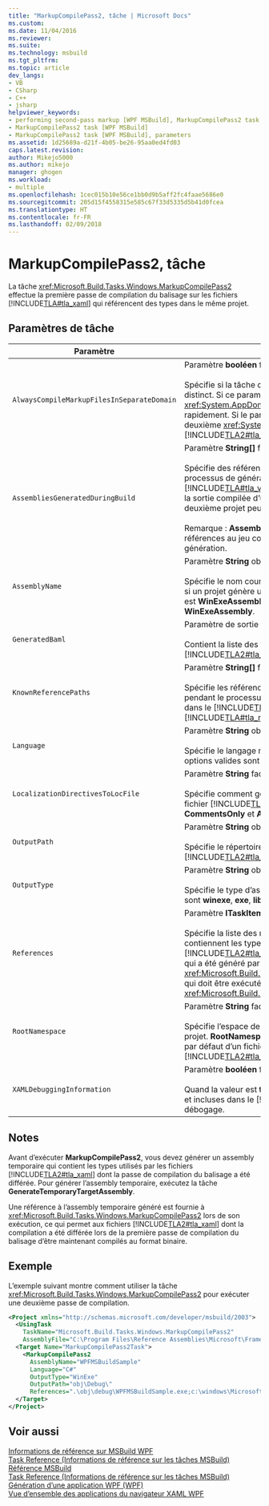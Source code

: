 ```yaml
---
title: "MarkupCompilePass2, tâche | Microsoft Docs"
ms.custom: 
ms.date: 11/04/2016
ms.reviewer: 
ms.suite: 
ms.technology: msbuild
ms.tgt_pltfrm: 
ms.topic: article
dev_langs:
- VB
- CSharp
- C++
- jsharp
helpviewer_keywords:
- performing second-pass markup [WPF MSBuild], MarkupCompilePass2 task
- MarkupCompilePass2 task [WPF MSBuild]
- MarkupCompilePass2 task [WPF MSBuild], parameters
ms.assetid: 1d25689a-d21f-4b05-be26-95aa0ed4fd03
caps.latest.revision: 
author: Mikejo5000
ms.author: mikejo
manager: ghogen
ms.workload:
- multiple
ms.openlocfilehash: 1cec015b10e56ce1bb0d9b5aff2fc4faae5686e0
ms.sourcegitcommit: 205d15f4558315e585c67f33d5335d5b41d0fcea
ms.translationtype: HT
ms.contentlocale: fr-FR
ms.lasthandoff: 02/09/2018
---
```

# <a name="markupcompilepass2-task"></a>MarkupCompilePass2, tâche
La tâche <xref:Microsoft.Build.Tasks.Windows.MarkupCompilePass2> effectue la première passe de compilation du balisage sur les fichiers [!INCLUDE[TLA#tla_xaml](../msbuild/includes/tlasharptla_xaml_md.md)] qui référencent des types dans le même projet.  
  
## <a name="task-parameters"></a>Paramètres de tâche  
  
|Paramètre|Description|  
|---------------|-----------------|  
|`AlwaysCompileMarkupFilesInSeparateDomain`|Paramètre **booléen** facultatif.<br /><br /> Spécifie si la tâche doit être exécutée dans un <xref:System.AppDomain> distinct. Si ce paramètre retourne **false**, la tâche s’exécute dans le même <xref:System.AppDomain> que [!INCLUDE[TLA#tla_msbuild](../msbuild/includes/tlasharptla_msbuild_md.md)], et plus rapidement. Si le paramètre retourne **true**, la tâche s’exécute dans un deuxième <xref:System.AppDomain> isolé de [!INCLUDE[TLA2#tla_msbuild](../msbuild/includes/tla2sharptla_msbuild_md.md)], et plus lentement.|  
|`AssembliesGeneratedDuringBuild`|Paramètre **String[]** facultatif.<br /><br /> Spécifie des références à des assemblys qui changent pendant le processus de génération. Par exemple, une solution [!INCLUDE[TLA#tla_visualstu2005](../msbuild/includes/tlasharptla_visualstu2005_md.md)] peut contenir un projet qui référence la sortie compilée d’un autre projet. Dans ce cas, la sortie compilée du deuxième projet peut être ajoutée à **AssembliesGeneratedDuringBuild**.<br /><br /> Remarque : **AssembliesGeneratedDuringBuild** doit contenir des références au jeu complet des assemblys générés par une solution de génération.|  
|`AssemblyName`|Paramètre **String** obligatoire.<br /><br /> Spécifie le nom court de l’assembly généré pour un projet. Par exemple, si un projet génère un exécutable [!INCLUDE[TLA#tla_win](../msbuild/includes/tlasharptla_win_md.md)] dont le nom est **WinExeAssembly.exe**, le paramètre **AssemblyName** a la valeur **WinExeAssembly**.|  
|`GeneratedBaml`|Paramètre de sortie **ITaskItem[]** facultatif.<br /><br /> Contient la liste des fichiers générés au format binaire [!INCLUDE[TLA2#tla_xaml](../msbuild/includes/tla2sharptla_xaml_md.md)].|  
|`KnownReferencePaths`|Paramètre **String[]** facultatif.<br /><br /> Spécifie les références à des assemblys qui ne sont jamais modifiés pendant le processus de génération. Inclut les assemblys qui se trouvent dans le [!INCLUDE[TLA#tla_gac](../msbuild/includes/tlasharptla_gac_md.md)], dans un répertoire d’installation [!INCLUDE[TLA#tla_netframewk](../misc/includes/tlasharptla_netframewk_md.md)], et ainsi de suite.|  
|`Language`|Paramètre **String** obligatoire.<br /><br /> Spécifie le langage managé pris en charge par le compilateur. Les options valides sont **C#**, **VB**, **JScript** et **C++**.|  
|`LocalizationDirectivesToLocFile`|Paramètre **String** facultatif.<br /><br /> Spécifie comment générer des informations de localisation pour chaque fichier [!INCLUDE[TLA2#tla_xaml](../msbuild/includes/tla2sharptla_xaml_md.md)] source. Les options valides sont **None**, **CommentsOnly** et **All**.|  
|`OutputPath`|Paramètre **String** obligatoire.<br /><br /> Spécifie le répertoire dans lequel les fichiers au format binaire [!INCLUDE[TLA2#tla_xaml](../msbuild/includes/tla2sharptla_xaml_md.md)] sont générés.|  
|`OutputType`|Paramètre **String** obligatoire.<br /><br /> Spécifie le type d’assembly généré par un projet. Les options valides sont **winexe**, **exe**, **library** et **netmodule**.|  
|`References`|Paramètre **ITaskItem[]** facultatif.<br /><br /> Spécifie la liste des références des fichiers aux assemblys qui contiennent les types qui sont utilisés dans les fichiers [!INCLUDE[TLA2#tla_xaml](../msbuild/includes/tla2sharptla_xaml_md.md)]. Une des références correspond à l’assembly qui a été généré par la tâche <xref:Microsoft.Build.Tasks.Windows.GenerateTemporaryTargetAssembly>, qui doit être exécutée avant la tâche <xref:Microsoft.Build.Tasks.Windows.MarkupCompilePass2>.|  
|`RootNamespace`|Paramètre **String** facultatif.<br /><br /> Spécifie l’espace de noms racine pour les classes qui se trouvent dans le projet. **RootNamespace** est également utilisé comme espace de noms par défaut d’un fichier de code managé généré quand le fichier [!INCLUDE[TLA2#tla_xaml](../msbuild/includes/tla2sharptla_xaml_md.md)] correspondant n’inclut pas l’attribut `x:Class`.|  
|`XAMLDebuggingInformation`|Paramètre **booléen** facultatif.<br /><br /> Quand la valeur est **true**, des informations de diagnostic sont générées et incluses dans le [!INCLUDE[TLA2#tla_xaml](../msbuild/includes/tla2sharptla_xaml_md.md)] compilé pour faciliter le débogage.|  
  
## <a name="remarks"></a>Notes  
 Avant d’exécuter **MarkupCompilePass2**, vous devez générer un assembly temporaire qui contient les types utilisés par les fichiers [!INCLUDE[TLA2#tla_xaml](../msbuild/includes/tla2sharptla_xaml_md.md)] dont la passe de compilation du balisage a été différée. Pour générer l’assembly temporaire, exécutez la tâche **GenerateTemporaryTargetAssembly**.  
  
 Une référence à l’assembly temporaire généré est fournie à <xref:Microsoft.Build.Tasks.Windows.MarkupCompilePass2> lors de son exécution, ce qui permet aux fichiers [!INCLUDE[TLA2#tla_xaml](../msbuild/includes/tla2sharptla_xaml_md.md)] dont la compilation a été différée lors de la première passe de compilation du balisage d’être maintenant compilés au format binaire.  
  
## <a name="example"></a>Exemple  
 L’exemple suivant montre comment utiliser la tâche <xref:Microsoft.Build.Tasks.Windows.MarkupCompilePass2> pour exécuter une deuxième passe de compilation.  
  
```xml  
<Project xmlns="http://schemas.microsoft.com/developer/msbuild/2003">  
  <UsingTask   
    TaskName="Microsoft.Build.Tasks.Windows.MarkupCompilePass2"   
    AssemblyFile="C:\Program Files\Reference Assemblies\Microsoft\Framework\v3.0\PresentationBuildTasks.dll" />  
  <Target Name="MarkupCompilePass2Task">  
    <MarkupCompilePass2   
      AssemblyName="WPFMSBuildSample"  
      Language="C#"  
      OutputType="WinExe"  
      OutputPath="obj\Debug\"  
      References=".\obj\debug\WPFMSBuildSample.exe;c:\windows\Microsoft.net\Framework\v2.0.50727\System.dll;C:\Program Files\Reference Assemblies\Microsoft\WinFx\v3.0\PresentationCore.dll;C:\Program Files\Reference Assemblies\Microsoft\WinFx\v3.0\PresentationFramework.dll;C:\Program Files\Reference Assemblies\Microsoft\WinFx\v3.0\WindowsBase.dll" />  
  </Target>  
</Project>  
```  
  
## <a name="see-also"></a>Voir aussi  
 [Informations de référence sur MSBuild WPF](../msbuild/wpf-msbuild-reference.md)   
 [Task Reference (Informations de référence sur les tâches MSBuild)](../msbuild/wpf-msbuild-task-reference.md)   
 [Référence MSBuild](../msbuild/msbuild-reference.md)   
 [Task Reference (Informations de référence sur les tâches MSBuild)](../msbuild/msbuild-task-reference.md)   
 [Génération d’une application WPF (WPF)](/dotnet/framework/wpf/app-development/building-a-wpf-application-wpf)   
 [Vue d’ensemble des applications du navigateur XAML WPF](/dotnet/framework/wpf/app-development/wpf-xaml-browser-applications-overview)